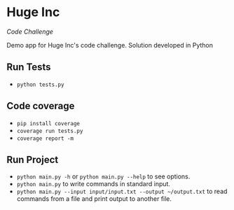 # Huge Inc
_Code Challenge_

Demo app for Huge Inc's code challenge. Solution developed in Python 

## Run Tests

* `python tests.py`

## Code coverage

* `pip install coverage`
* `coverage run tests.py`
* `coverage report -m`

## Run Project

* `python main.py -h` or `python main.py --help` to see options.
* `python main.py` to write commands in standard input.
* `python main.py --input input/input.txt --output ~/output.txt` to read commands from a file and print output to 
another file.
